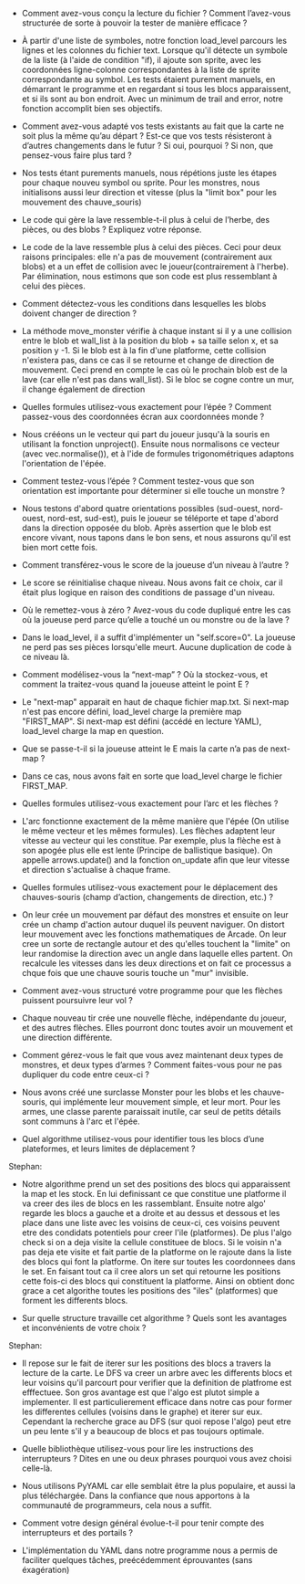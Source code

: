 - Comment avez-vous conçu la lecture du fichier ? Comment l’avez-vous structurée de sorte à pouvoir la tester de manière efficace ?

* À partir d'une liste de symboles, notre fonction load_level parcours les lignes et les colonnes du fichier text. Lorsque qu'il détecte un symbole de la liste (à l'aide de condition "if), il ajoute son sprite, avec les coordonnées ligne-colonne correspondantes à la liste de sprite correspondante au symbol. Les tests étaient purement manuels, en démarrant le programme et en regardant si tous les blocs apparaissent, et si ils sont au bon endroit. Avec un minimum de trail and error, notre fonction accomplit bien ses objectifs.


- Comment avez-vous adapté vos tests existants au fait que la carte ne soit plus la même qu’au départ ? Est-ce que vos tests résisteront à d’autres changements dans le futur ? Si oui, pourquoi ? Si non, que pensez-vous faire plus tard ?

* Nos tests étant purements manuels, nous répétions juste les étapes pour chaque nouveu symbol ou sprite. Pour les monstres, nous initialisons aussi leur direction et vitesse (plus la "limit box" pour les mouvement des chauve_souris) 


- Le code qui gère la lave ressemble-t-il plus à celui de l’herbe, des pièces, ou des blobs ? Expliquez votre réponse.

* Le code de la lave ressemble plus à celui des pièces. Ceci pour deux raisons principales: elle n'a pas de mouvement (contrairement aux blobs) et a un effet de collision avec le joueur(contrairement à l'herbe). Par élimination, nous estimons que son code est plus ressemblant à celui des pièces.

- Comment détectez-vous les conditions dans lesquelles les blobs doivent changer de direction ?

* La méthode move_monster vérifie à chaque instant si il y a une collision entre le blob et wall_list à la position du blob + sa taille selon x, et sa position y -1. Si le blob est à la fin d'une platforme, cette collision n'existera pas, dans ce cas il se retourne et change de direction de mouvement. Ceci prend en compte le cas où le prochain blob est de la lave (car elle n'est pas dans wall_list). Si le bloc se cogne contre un mur, il change également de direction


- Quelles formules utilisez-vous exactement pour l’épée ? Comment passez-vous des coordonnées écran aux coordonnées monde ?

* Nous crééons un le vecteur qui part du joueur jusqu'à la souris en utilisant la fonction unproject(). Ensuite nous normalisons ce vecteur (avec vec.normalise()), et à l'ide de formules trigonométriques adaptons l'orientation de l'épée.

- Comment testez-vous l’épée ? Comment testez-vous que son orientation est importante pour déterminer si elle touche un monstre ?

* Nous testons d'abord quatre orientations possibles (sud-ouest, nord-ouest, nord-est, sud-est), puis le joueur se téléporte et tape d'abord dans la direction opposée du blob. Après assertion que le blob est encore vivant, nous tapons dans le bon sens, et nous assurons qu'il est bien mort cette fois.

- Comment transférez-vous le score de la joueuse d’un niveau à l’autre ?

* Le score se réinitialise chaque niveau. Nous avons fait ce choix, car il était plus logique en raison des conditions de passage d'un niveau.

- Où le remettez-vous à zéro ? Avez-vous du code dupliqué entre les cas où la joueuse perd parce qu’elle a touché un ou monstre ou de la lave ? 

* Dans le load_level, il a suffit d'implémenter un "self.score=0". La joueuse ne perd pas ses pièces lorsqu'elle meurt. Aucune duplication de code à ce niveau là.

- Comment modélisez-vous la “next-map” ? Où la stockez-vous, et comment la traitez-vous quand la joueuse atteint le point E ?

* Le "next-map" apparait en haut de chaque fichier map.txt. Si next-map n'est pas encore défini, load_level charge la première map "FIRST_MAP". Si next-map est défini (accédé en lecture YAML), load_level charge la map en question.

- Que se passe-t-il si la joueuse atteint le E mais la carte n’a pas de next-map ?

* Dans ce cas, nous avons fait en sorte que load_level charge le fichier FIRST_MAP.

- Quelles formules utilisez-vous exactement pour l’arc et les flèches ?

* L'arc fonctionne exactement de la même manière que l'épée (On utilise le même vecteur et les mêmes formules). Les flèches adaptent leur vitesse au vecteur qui les constitue. Par exemple, plus la flèche est à son apogée plus elle est lente (Principe de ballistique basique). On appelle arrows.update() and la fonction on_update afin que leur vitesse et direction s'actualise à chaque frame.

- Quelles formules utilisez-vous exactement pour le déplacement des chauves-souris (champ d’action, changements de direction, etc.) ?

<!--Refaire stephan-->

* On leur crée un mouvement par défaut des monstres et ensuite on leur crée un champ d'action autour duquel ils peuvent naviguer. On distort leur mouvement avec les fonctions mathematiques de Arcade. On leur cree un sorte de rectangle autour et des qu'elles touchent la "limite" on leur randomise la direction avec un angle dans laquelle elles partent. On recalcule les vitesses dans les deux directions et on fait ce processus a chque fois que une chauve souris touche un "mur" invisible.

- Comment avez-vous structuré votre programme pour que les flèches puissent poursuivre leur vol ?

* Chaque nouveau tir crée une nouvelle flèche, indépendante du joueur, et des autres flèches. Elles pourront donc toutes avoir un mouvement et une direction différente.

- Comment gérez-vous le fait que vous avez maintenant deux types de monstres, et deux types d’armes ? Comment faites-vous pour ne pas dupliquer du code entre ceux-ci ?

* Nous avons créé une surclasse Monster pour les blobs et les chauve-souris, qui implémente leur mouvement simple, et leur mort. Pour les armes, une classe parente paraissait inutile, car seul de petits détails sont communs à l'arc et l'épée.

- Quel algorithme utilisez-vous pour identifier tous les blocs d’une plateformes, et leurs limites de déplacement ?

<!--Refaire stephan-->

Stephan:

* Notre algorithme prend un set des positions des blocs qui apparaissent la map et les stock. En lui definissant ce que constitue une platforme il va creer des iles de blocs en les rassemblant. Ensuite notre algo' regarde les blocs a gauche et a droite et au dessus et dessous et les place dans une liste avec les voisins de ceux-ci, ces voisins peuvent etre des condidats potentiels pour creer l'ile (platformes). De plus l'algo check si on a deja visite la cellule constituee de blocs. Si le voisin n'a pas deja ete visite et fait partie de la platforme on le rajoute dans la liste des blocs qui font la platforme. On itere sur toutes les coordonnees dans le set. En faisant tout ca il cree alors un set qui retourne les positions cette fois-ci des blocs qui constituent la platforme. Ainsi on obtient donc grace a cet algorithe toutes les positions des "iles" (platformes) que forment les differents blocs.  

- Sur quelle structure travaille cet algorithme ? Quels sont les avantages et inconvénients de votre choix ?

<!--Refaire stephan-->

Stephan:

* Il repose sur le fait de iterer sur les positions des blocs a travers la lecture de la carte. Le DFS va creer un arbre avec les differents blocs et leur voisins qu'il parcourt pour verifier que la definition de platfrome est efffectuee. Son gros avantage est que l'algo est plutot simple a implementer. Il est particulierement efficace dans notre cas pour former les differentes cellules (voisins dans le graphe) et iterer sur eux. Cependant la recherche grace au DFS (sur quoi repose l'algo) peut etre un peu lente s'il y a beaucoup de blocs et pas toujours optimale.

- Quelle bibliothèque utilisez-vous pour lire les instructions des interrupteurs ? Dites en une ou deux phrases pourquoi vous avez choisi celle-là.

* Nous utilisons PyYAML car elle semblait être la plus populaire, et aussi la plus téléchargée. Dans la confiance que nous apportons à la communauté de programmeurs, cela nous a suffit.

- Comment votre design général évolue-t-il pour tenir compte des interrupteurs et des portails ?

* L'implémentation du YAML dans notre programme nous a permis de faciliter quelques tâches, preécédemment éprouvantes (sans éxagération)